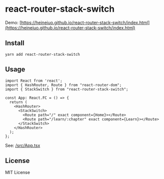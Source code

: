 # react-router-stack-switch

Demo: [https://heineiuo.github.io/react-router-stack-switch/index.html](https://heineiuo.github.io/react-router-stack-switch/index.html)

## Install

```
yarn add react-router-stack-switch
```

## Usage

```tsx
import React from 'react';
import { HashRouter, Route } from "react-router-dom";
import { StackSwitch } from "react-router-stack-switch";

const App: React.FC = () => {
  return (
    <HashRouter>
      <StackSwitch>
        <Route path="/" exact component={Home}></Route>
        <Route path="/learn/:chapter" exact component={Learn}></Route>
      </StackSwitch>
    </HashRouter>
  );
};

```

See: [/src/App.tsx](https://github.com/heineiuo/react-router-stack-switch/blob/master/src/App.tsx)

## License
MIT License

